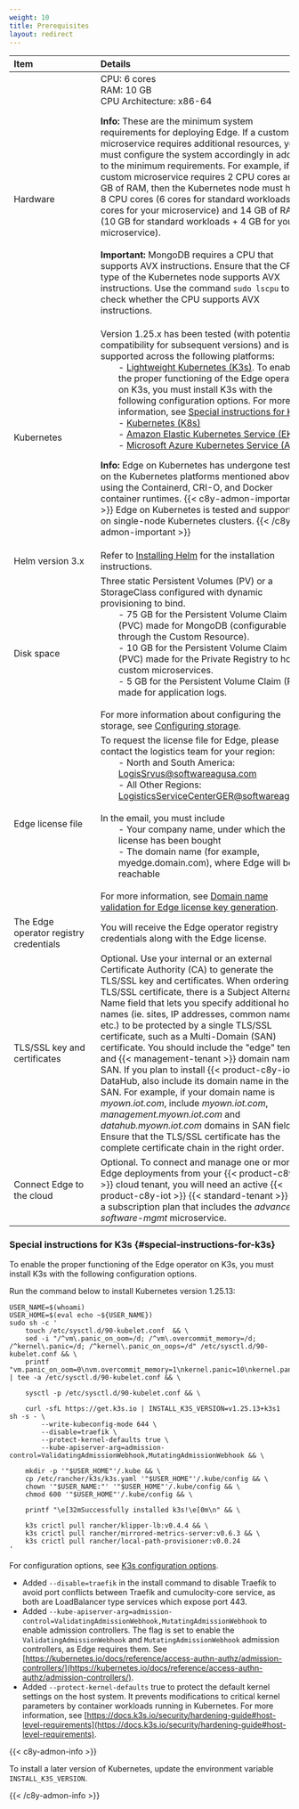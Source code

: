 ```yaml
---
weight: 10
title: Prerequisites
layout: redirect
---
```


|<div style="width:140px">Item</div>|Details|
|:---|:---|
|Hardware|CPU: 6 cores<br>RAM: 10 GB<br>CPU Architecture: x86-64 <p><p>**Info:** These are the minimum system requirements for deploying Edge. If a custom microservice requires additional resources, you must configure the system accordingly in addition to the minimum requirements. For example, if a custom microservice requires 2 CPU cores and 4 GB of RAM, then the Kubernetes node must have 8 CPU cores (6 cores for standard workloads + 2 cores for your microservice) and 14 GB of RAM (10 GB for standard workloads + 4 GB for your microservice). <br><br>**Important:** MongoDB requires a CPU that supports AVX instructions. Ensure that the CPU type of the Kubernetes node supports AVX instructions. Use the command `sudo lscpu` to check whether the CPU supports AVX instructions.|
|Kubernetes|Version 1.25.x has been tested (with potential compatibility for subsequent versions) and is supported across the following platforms:<p style="margin: 0; padding-left: 2em;">- [Lightweight Kubernetes (K3s)](https://docs.k3s.io/installation). To enable the proper functioning of the Edge operator on K3s, you must install K3s with the following configuration options. For more information, see [Special instructions for K3s](/edge-k8s/installing-edge-on-k8/#special-instructions-for-k3s). <p style="margin: 0; padding-left: 2em;">- [Kubernetes (K8s)](https://kubernetes.io/docs/setup/)<p style="margin: 0; padding-left: 2em;">- [Amazon Elastic Kubernetes Service (EKS)](https://docs.aws.amazon.com/eks/latest/userguide/create-cluster.html)<p style="margin: 0; padding-left: 2em;">- [Microsoft Azure Kubernetes Service (AKS)](https://learn.microsoft.com/en-us/azure/aks/learn/quick-kubernetes-deploy-portal?tabs=azure-cli) <p><p>**Info:** Edge on Kubernetes has undergone testing on the Kubernetes platforms mentioned above, using the Containerd, CRI-O, and Docker container runtimes. {{< c8y-admon-important >}} Edge on Kubernetes is tested and supported on single-node Kubernetes clusters. {{< /c8y-admon-important >}}|
|Helm version 3.x|Refer to [Installing Helm](https://helm.sh/docs/intro/install/) for the installation instructions.|
|Disk space|Three static Persistent Volumes (PV) or a StorageClass configured with dynamic provisioning to bind.<p style="margin: 0; padding-left: 2em;">- 75 GB for the Persistent Volume Claim (PVC) made for MongoDB (configurable through the Custom Resource).<p style="margin: 0; padding-left: 2em;">- 10 GB for the Persistent Volume Claim (PVC) made for the Private Registry to host custom microservices.<p style="margin: 0; padding-left: 2em;">- 5 GB for the Persistent Volume Claim (PVC) made for application logs.</p><br>For more information about configuring the storage, see [Configuring storage](/edge-k8s/installing-edge-on-k8/#configuring-storage).|
|Edge license file|To request the license file for Edge, please contact the logistics team for your region:<p style="margin: 0; padding-left: 2em;">- North and South America: LogisSrvus@softwareagusa.com <p style="margin: 0; padding-left: 2em;">- All Other Regions: LogisticsServiceCenterGER@softwareag.com </p><br>In the email, you must include <p style="margin: 0; padding-left: 2em;">- Your company name, under which the license has been bought <p style="margin: 0; padding-left: 2em;">- The domain name (for example, myedge.domain.com), where Edge will be reachable</p><br>For more information, see [Domain name validation for Edge license key generation](/edge/installation/#domain-name-validation-for-edge-license-key-generation).|
|The Edge operator registry credentials|You will receive the Edge operator registry credentials along with the Edge license.|
|TLS/SSL key and certificates|Optional. Use your internal or an external Certificate Authority (CA) to generate the TLS/SSL key and certificates. When ordering the TLS/SSL certificate, there is a Subject Alternative Name field that lets you specify additional host names (ie. sites, IP addresses, common names, etc.) to be protected by a single TLS/SSL certificate, such as a Multi-Domain (SAN) certificate. You should include the "edge" tenant and {{< management-tenant >}} domain names in SAN. If you plan to install {{< product-c8y-iot >}} DataHub, also include its domain name in the SAN. For example, if your domain name is *myown.iot.com*, include *myown.iot.com*, *management.myown.iot.com* and *datahub.myown.iot.com* domains in SAN field. <br>Ensure that the TLS/SSL certificate has the complete certificate chain in the right order.|
|Connect Edge to the cloud|Optional. To connect and manage one or more Edge deployments from your {{< product-c8y-iot >}} cloud tenant, you will need an active {{< product-c8y-iot >}} {{< standard-tenant >}} with a subscription plan that includes the _advanced-software-mgmt_ microservice.|

### Special instructions for K3s {#special-instructions-for-k3s}

To enable the proper functioning of the Edge operator on K3s, you must install K3s with the following configuration options.

Run the command below to install Kubernetes version 1.25.13:

```shell
USER_NAME=$(whoami)
USER_HOME=$(eval echo ~${USER_NAME})
sudo sh -c '
    touch /etc/sysctl.d/90-kubelet.conf  && \
    sed -i "/^vm\.panic_on_oom=/d; /^vm\.overcommit_memory=/d; /^kernel\.panic=/d; /^kernel\.panic_on_oops=/d" /etc/sysctl.d/90-kubelet.conf && \
    printf "vm.panic_on_oom=0\nvm.overcommit_memory=1\nkernel.panic=10\nkernel.panic_on_oops=1\n" | tee -a /etc/sysctl.d/90-kubelet.conf && \

    sysctl -p /etc/sysctl.d/90-kubelet.conf && \

    curl -sfL https://get.k3s.io | INSTALL_K3S_VERSION=v1.25.13+k3s1 sh -s - \
        --write-kubeconfig-mode 644 \
        --disable=traefik \
        --protect-kernel-defaults true \
        --kube-apiserver-arg=admission-control=ValidatingAdmissionWebhook,MutatingAdmissionWebhook && \
    
    mkdir -p '"$USER_HOME"'/.kube && \
    cp /etc/rancher/k3s/k3s.yaml '"$USER_HOME"'/.kube/config && \
    chown '"$USER_NAME:"' '"$USER_HOME"'/.kube/config && \
    chmod 600 '"$USER_HOME"'/.kube/config && \

    printf "\e[32mSuccessfully installed k3s!\e[0m\n" && \
    
    k3s crictl pull rancher/klipper-lb:v0.4.4 && \
    k3s crictl pull rancher/mirrored-metrics-server:v0.6.3 && \
    k3s crictl pull rancher/local-path-provisioner:v0.0.24
'
```

For configuration options, see [K3s configuration options](https://docs.k3s.io/installation/configuration).

- Added `--disable=traefik` in the install command to disable Traefik to avoid port conflicts between Traefik and cumulocity-core service, as both are LoadBalancer type services which expose port 443.
- Added `--kube-apiserver-arg=admission-control=ValidatingAdmissionWebhook,MutatingAdmissionWebhook` to enable admission controllers. The flag is set to enable the `ValidatingAdmissionWebhook` and `MutatingAdmissionWebhook` admission controllers, as Edge requires them. See [https://kubernetes.io/docs/reference/access-authn-authz/admission-controllers/](https://kubernetes.io/docs/reference/access-authn-authz/admission-controllers/).
- Added `--protect-kernel-defaults` true to protect the default kernel settings on the host system. It prevents modifications to critical kernel parameters by container workloads running in Kubernetes. For more information, see [https://docs.k3s.io/security/hardening-guide#host-level-requirements](https://docs.k3s.io/security/hardening-guide#host-level-requirements).

{{< c8y-admon-info >}}

To install a later version of Kubernetes, update the environment variable `INSTALL_K3S_VERSION`.

{{< /c8y-admon-info >}}
